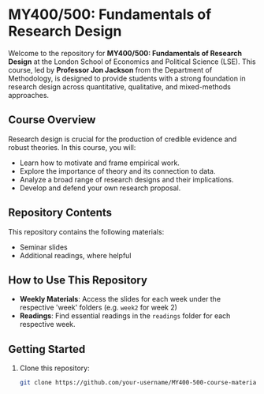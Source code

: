 # MY400/500: Fundamentals of Research Design

Welcome to the repository for **MY400/500: Fundamentals of Research Design** at the London School of Economics and Political Science (LSE). This course, led by **Professor Jon Jackson** from the Department of Methodology, is designed to provide students with a strong foundation in research design across quantitative, qualitative, and mixed-methods approaches.

## Course Overview

Research design is crucial for the production of credible evidence and robust theories. In this course, you will:
- Learn how to motivate and frame empirical work.
- Explore the importance of theory and its connection to data.
- Analyze a broad range of research designs and their implications.
- Develop and defend your own research proposal.

## Repository Contents

This repository contains the following materials:
- Seminar slides
- Additional readings, where helpful

## How to Use This Repository

- **Weekly Materials**: Access the slides for each week under the respective 'week' folders (e.g. `week2` for week 2)
- **Readings**: Find essential readings in the `readings` folder for each respective week. 

## Getting Started

1. Clone this repository:  
   ```bash
   git clone https://github.com/your-username/MY400-500-course-materials.git


